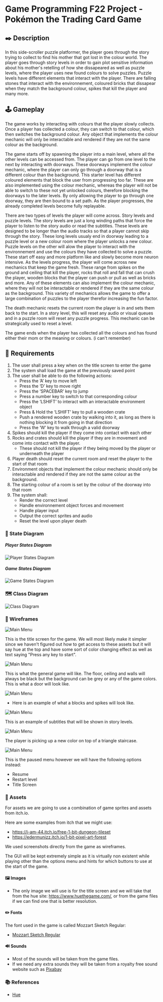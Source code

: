 # Game Programming F22 Project - Pokémon the Trading Card Game

## ✒️ Description
In this side-scroller puzzle platformer, the player goes through the story trying to collect to find his mother that got lost in the colour world. The player goes through story levels in order to gain plot sensitive information about his mother's retelling of how she dissapeared as well as puzzle levels, where the player uses new found colours to solve puzzles. Puzzle levels have different elements that interact with the player. There are falling stones that interact with the environnement, coloured bricks that dissapear when they match the background colour, spikes that kill the player and many more.

## 🕹️ Gameplay

The game works by interacting with colours that the player slowly collects. Once a player has collected a colour, they can switch to that colour, which then switches the background colour. Any object that implements the colour mechanic will only be interactable and rendered if they are not the same colour as the background. 

The game starts off by spawning the player into a main level, where all the other levels can be accessed from. The player can go from one level to the next by interacting with doorways. These doorways implement the colour mechanic, where the player can only go through a doorway that is a different colour than the background. This starter level has different coloured elements that block the user from progressing too far. These are also implemented using the colour mechanic, whereas the player will not be able to switch to these not yet unlocked colours, therefore blocking the doorways to the later levels. By only allowing the player to go through one doorway, they are then bound to a set path. As the player progresses, the already completed levels become fully replayable.

There are two types of levels the player will come across. Story levels and puzzle levels. The story levels are just a long winding paths that force the player to listen to the story audio or read the subtitles. These levels are designed to be longer than the audio tracks so that a player cannot skip through the story. These long levels usualy end in doorway leading to a puzzle level or a new colour room where the player unlocks a new colour. Puzzle levels on the other will alow the player to interact with the environnement and use the colours they have collected to solve a puzzle. These start off easy and more platform like and slowly become more neuron intensive. As the levels progress, the player will come across new mechanics that keep the game fresh. These range from spikes on the ground and ceiling that kill the player, rocks that roll and fall that can crush the player, wooden blocks that the player can push or pull as well as bricks and more. Any of these elements can also implement the colour mechanic, where they will not be interactable or rendered if they are the same colour as the background. This variety of mechanics allows the game to offer a large combination of puzzles to the player therefor increasing the fun factor.

The death mechanic resets the current room the player is in and sets them back to the start. In a story level, this will reset any audio or visual queues and in a puzzle room will reset any puzzle progress. This mechanic can be strategically used to reset a level.

The game ends when the player has collected all the colours and has found either their mom or the meaning or colours. (i can't remember)

## 📃 Requirements



1. The user shall press a key when on the title screen to enter the game
2. The system shall load the game at the previously saved point
3. The user shall be able to do the following actions:
    - Press the ’A’ key to move left
    - Press the ‘D’ key to move right
    - Press the ‘SPACEBAR’ key to jump
    - Press a number key to switch to that corresponding colour
    - Press the ‘LSHIFT’ to interact with an interactable environment object
    - Press & Hold the ‘LSHIFT’ key to pull a wooden crate
    - Push a rendered wooden crate by walking into it, as long as there is nothing blocking it from going in that direction
    - Press the ‘W’ key to walk through a valid doorway
4. Spikes should kill the player if they come into contact with each other
5. Rocks and crates should kill the player if they are in movement and come into contact with the player.
    - These should not kill the player if they being moved by the player or underneath the player
6. Player death should reset the current room and reset the player to the start of that room
7. Environment objects that implement the colour mechanic should only be interactable and rendered if they are not the same colour as the background.
8. The starting colour of a room is set by the colour of the doorway into that room
9. The system shall:
    - Render the correct level
    - Handle environnement object forces and movement
    - Handle player input
    - Output the correct sprites and audio
    - Reset the level upon player death

### 🤖 State Diagram

##### Player States Diagram

![Player States Diagram](./images/PlayerStatesDiagram.png)

##### Game States Diagram

![Game States Diagram](./images/GameStatesDiagram.png)

### 🗺️ Class Diagram

![Class Diagram](./images/ClassDiagram2.png)

### 🧵 Wireframes

![Main Menu](./images/Game%20Screenshots/Title%20Screen.png)

This is the title screen for the game. We will most likely make it simpler since we haven't figured out how to get access to these assets but it will say hue at the top and have some sort of color changing effect as well as text saying "Press any key to start".

![Main Menu](./images/Game%20Screenshots/Door.png)

This is what the general game will like. The floor, ceiling and walls will always be black but the background can be grey or any of the game colors. This is what a door will look like.

![Main Menu](./images/Game%20Screenshots/Blocks.png)

- Here is an example of what a blocks and spikes will look like. 

![Main Menu](./images/Game%20Screenshots/Story%20Level.png)

This is an example of subtitles that will be shown in story levels.

![Main Menu](./images/Game%20Screenshots/Getting%20color.png)

The player is picking up a new color on top of a triangle staircase.

![Main Menu](./images/Game%20Screenshots/Options%20Menu.png)

This is the paused menu however we will have the following options instead:

- Resume
- Restart level
- Title Screen

### 🎨 Assets

For assets we are going to use a combination of game sprites and assets from itch.io.

Here are some examples from itch that we might use:

- https://i-am-44.itch.io/free-1-bit-dungeon-tileset
- https://edermunizz.itch.io/1-bit-pixel-art-forest

We used screenshots directly from the game as wireframes. 

The GUI will be kept extremely simple as it is virtually non existent while playing other than the options menu and hints for which buttons to use at the start of the game.

#### 🖼️ Images

- The only image we will use is for the title screen and we will take that from the hue site: https://www.huethegame.com/, or from the game files if we can find one that is better resolution.

#### ✏️ Fonts

The font used in the game is called Mozzart Sketch Regular:

- [Mozzart Sketch Regular](https://www.huethegame.com/fonts/posterizer_kg_-_mozzartsketchregular-webfont.woff2)

#### 🔊 Sounds

- Most of the sounds will be taken from the game files.
- If we need any extra sounds they will be taken from a royalty free sound website such as [Pixabay](https://pixabay.com/sound-effects/)

### 📚 References

- [Hue](https://www.huethegame.com/)

